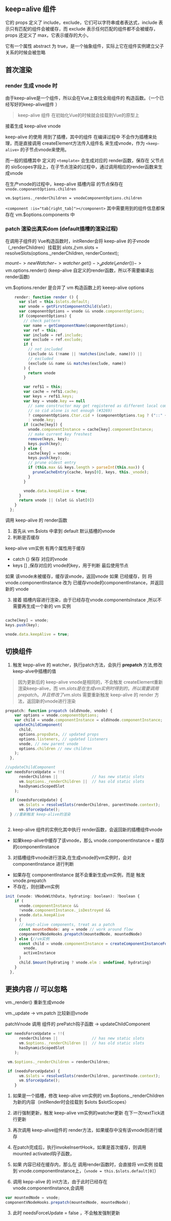 ## keep=alive 组件
它的 props 定义了 include，exclude，它们可以字符串或者表达式，include 表示只有匹配的组件会被缓存，而 exclude 表示任何匹配的组件都不会被缓存，props 还定义了 max，它表示缓存的大小，

它有一个属性 abstract 为 true，是一个抽象组件，实际上它在组件实例建立父子关系的时候会被忽略

## 首次渲染
### render 生成 vnode 时
由于keep-alive是一个组件，所以会在Vue上查找全局组件的 构造函数。（一个已经写好的keep-alive组件 ）

> keep-alive 组件 在初始化Vue的时候就会挂载到Vue的原型上

接着生成 keep-alive vnode

keep-alive 的使用 用到了插槽，其中的组件 在编译过程中 不会作为插槽来处理，而是直接调用 createElement方法传入组件名 来生成vnode，作为 `<keep-alive>` 的子节点vnode来使用。

而一般的插槽其中 定义的 `<template>` 会生成对应的 render函数，保存在 父节点的 sloScopes字段上，在子节点渲染的过程中，通过调用相应的render函数来生成vnode

在生产vnode的过程中，keep-alive 插槽内容 的节点保存在 `vnode.componentOptions.children`

`vm.$options._renderChildren = vnodeComponentOptions.children`


`<component :is="tab[right_tab]"></component>` 其中需要用到的组件信息都保存在 vm.$options.components 中
### patch 渲染出真实dom (default插槽的渲染过程)
在调用子组件的 Vue构造函数时，initRender会将 keep-alive 的子vnode（_renderChildren）挂载到 $slots上
vm.$slots = resolveSlots(options._renderChildren, renderContext);

$mount -> new Watcher -> watcher.get() -> _update(_render()) -> vm.$options.render()  (keep-alive 自定义的render函数，所以不需要编译出render函数)

vm.$options.render 是合并了 vm 构造函数上的 keeep-alive options

```js
    render: function render () {
      var slot = this.$slots.default;
      var vnode = getFirstComponentChild(slot);
      var componentOptions = vnode && vnode.componentOptions;
      if (componentOptions) {
        // check pattern
        var name = getComponentName(componentOptions);
        var ref = this;
        var include = ref.include;
        var exclude = ref.exclude;
        if (
          // not included
          (include && (!name || !matches(include, name))) ||
          // excluded
          (exclude && name && matches(exclude, name))
        ) {
          return vnode
        }

        var ref$1 = this;
        var cache = ref$1.cache;
        var keys = ref$1.keys;
        var key = vnode.key == null
          // same constructor may get registered as different local components
          // so cid alone is not enough (#3269)
          ? componentOptions.Ctor.cid + (componentOptions.tag ? ("::" + (componentOptions.tag)) : '')
          : vnode.key;
        if (cache[key]) {
          vnode.componentInstance = cache[key].componentInstance;
          // make current key freshest
          remove(keys, key);
          keys.push(key);
        } else {
          cache[key] = vnode;
          keys.push(key);
          // prune oldest entry
          if (this.max && keys.length > parseInt(this.max)) {
            pruneCacheEntry(cache, keys[0], keys, this._vnode);
          }
        }

        vnode.data.keepAlive = true;
      }
      return vnode || (slot && slot[0])
    }
  };
```

调用 keep-alive 的 render函数
1. 首先从 vm.$slots 中拿到 default 默认插槽的vnode
2. 判断是否缓存

keep-alive vm实例 有两个属性用于缓存
* catch {} 保存 对应的vnode
* keys [] ,保存对应的 vnode的key，用于判断 最后使用节点

如果 该vnode未被缓存，缓存该vnode，返回vnode
如果 已经缓存，则 将 vnode.componentInstance 改为 已缓存vnode的componentInstance，并返回 新的 vnode

3. 接着 插槽内容进行渲染，由于已经存在vnode.componentsInstace ,所以不需要再生成一个新的 vm 实例

```js

cache[key] = vnode;
keys.push(key);

vnode.data.keepAlive = true;
```
## 切换组件
1. 触发 kepp-alive 的 watcher，执行patch方法，会执行 **prepatch** 方法,修改 keep-alve中插槽的值

> 因为更新后的 keep-alive vnode是相同的，不会触发 createElement重新渲染keep-alive，而 vm.$slots 是在生成vm实例时得到的，所以需要调用 prepatch。并且修改了 vm.$slots 需要重新触发 keep-alive 的 render 方法，返回新的vnode进行渲染

```js
prepatch: function prepatch (oldVnode, vnode) {
    var options = vnode.componentOptions;
    var child = vnode.componentInstance = oldVnode.componentInstance;
    updateChildComponent(
      child,
      options.propsData, // updated props
      options.listeners, // updated listeners
      vnode, // new parent vnode
      options.children // new children
    );
  },

//updateChildComponent
var needsForceUpdate = !!(
      renderChildren ||               // has new static slots
      vm.$options._renderChildren ||  // has old static slots
      hasDynamicScopedSlot
    );

  if (needsForceUpdate) {
      vm.$slots = resolveSlots(renderChildren, parentVnode.context);
      vm.$forceUpdate();
  } //重新触发 keep-alive的渲染
  
```

2. keep-alive 组件的实例化其中执行 render函数，会返回新的插槽组件vnode
  * 如果keep-alive中缓存了该vnode，那么 vnode.componentInstance = 缓存的componentInstance
  
3. 对插槽组件vnode进行渲染,在生成vnode的vm实例时，会对 componentInstance 进行判断
  * 如果存在 componentInstance 就不会重新生成vm实例，而是 触发 vnode.prepatch
  * 不存在，则创建vm实例

```js
init (vnode: VNodeWithData, hydrating: boolean): ?boolean {
    if (
      vnode.componentInstance &&
      !vnode.componentInstance._isDestroyed &&
      vnode.data.keepAlive
    ) {
      // kept-alive components, treat as a patch
      const mountedNode: any = vnode // work around flow
      componentVNodeHooks.prepatch(mountedNode, mountedNode)
    } else {//vm实例
      const child = vnode.componentInstance = createComponentInstanceForVnode(
        vnode,
        activeInstance
      )
      child.$mount(hydrating ? vnode.elm : undefined, hydrating)
    }
  },
```

## 更换内容  // 可以忽略

vm._render() 重新生成vnode

vm._update -> vm.patch 比较新旧vnode

patchVnode 调用 组件的 prePatch钩子函数 -> updateChildComponent

```js
var needsForceUpdate = !!(
      renderChildren ||               // has new static slots
      vm.$options._renderChildren ||  // has old static slots
      hasDynamicScopedSlot
    );

 vm.$options._renderChildren = renderChildren;

 if (needsForceUpdate) {
      vm.$slots = resolveSlots(renderChildren, parentVnode.context);
      vm.$forceUpdate();
    }
```
1. 如果是一个插槽，修改 keep-alive vm实例的 vm.$options._renderChildren 为新的内容（initRender时会挂载到 $slots $slotScopes）
2. 进行强制更新，触发 keep-alive vm实例的watcher更新 在下一次nextTick进行更新
3. 再次调用 keep-alive组件的 render方法，如果缓存中没有该vnode则进行缓存
4. 在patch完成后，执行invokeInsertHook，如果是首次缓存，则调用 mounted activated钩子函数，

1. 如果 内容已经在缓存内，那么在 调用render函数时，会直接将 vm实例 挂载到 vnode.componentInstance上，（`vnode = this.$slots.default[0]`）
2. 调用 kepp-alive 的 init方法，由于此时已经存在 vnode.componentInstance,会调用
```js
var mountedNode = vnode;
componentVNodeHooks.prepatch(mountedNode, mountedNode);
```
3. 此时 needsForceUpdate = false ，不会触发强制更新
